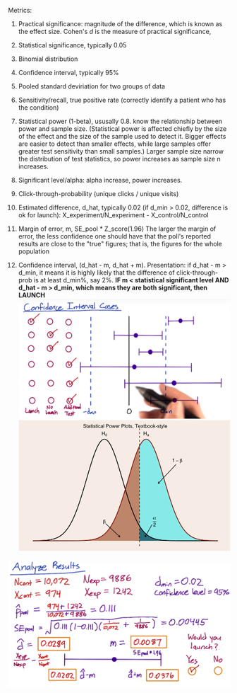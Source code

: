 Metrics:
1. Practical significance: magnitude of the difference, which is known as the effect size. Cohen's *d* is the measure of practical significance, 
2. Statistical significance, typically 0.05
3. Binomial distribution
4. Confidence interval, typically 95% 

5. Pooled standard deviriation for two groups of data
6. Sensitivity/recall, true positive rate (correctly identify a patient who has the condition)
7. Statistical power (1-beta), ususally 0.8. know the relationship between power and sample size. (Statistical power is affected chiefly by the size of the effect and the size of the sample used to detect it. Bigger effects are easier to detect than smaller effects, while large samples offer greater test sensitivity than small samples.)
Larger sample size narrow the distribution of test statistics, so power increases as sample size n increases. 

8. Significant level/alpha: alpha increase, power increases.
9. Click-through-probability (unique clicks / unique visits)
10. Estimated difference, d_hat, typically 0.02 (if d_min > 0.02, difference is ok for launch): X_experiment/N_experiment - X_control/N_control
11. Margin of error, m, SE_pool * Z_score(1.96) The larger the margin of error, the less confidence one should have that the poll's reported results are close to the "true" figures; that is, the figures for the whole population
12. Confidence interval, (d_hat - m, d_hat + m). Presentation: if d_hat - m > d_min, it means it is highly likely that the difference of click-through-prob is at least d_min%, say 2%. 
**IF m < statistical significant level AND d_hat - m > d_min, which means they are both significant, then LAUNCH**
![](./pics/confidence_level.PNG)
![](./pics/power.png)

![](./pics/calculations.PNG)
